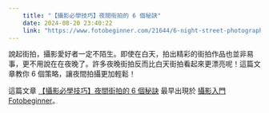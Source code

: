 ```yaml
---
    title: "【攝影必學技巧】夜間街拍的 6 個秘訣"
    date: 2024-08-20 23:40:22
    link: "https://www.fotobeginner.com/21644/6-night-street-photography-tips/"
---
```


<p>說起街拍，攝影愛好者一定不陌生。即使在白天，拍出精彩的街拍作品也並非易事，更不用說在在夜晚了。許多夜晚街拍反而比白天街拍看起來更漂亮呢！這篇文章教你 6 個策略，讓夜間拍攝更加輕鬆！</p>
<p>這篇文章 <a href="https://www.fotobeginner.com/21644/6-night-street-photography-tips/">【攝影必學技巧】夜間街拍的 6 個秘訣</a> 最早出現於 <a href="https://www.fotobeginner.com">攝影入門 Fotobeginner</a>。</p>
